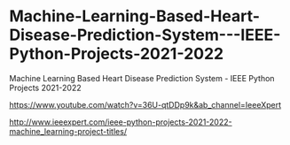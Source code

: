 # Machine-Learning-Based-Heart-Disease-Prediction-System---IEEE-Python-Projects-2021-2022
Machine Learning Based Heart Disease Prediction System - IEEE Python Projects 2021-2022

https://www.youtube.com/watch?v=36U-qtDDp9k&ab_channel=IeeeXpert

http://www.ieeexpert.com/ieee-python-projects-2021-2022-machine_learning-project-titles/
